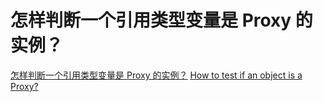 # 怎样判断一个引用类型变量是 Proxy 的实例？
[怎样判断一个引用类型变量是 Proxy 的实例？](https://juejin.cn/post/6865910564817010702)
[How to test if an object is a Proxy?
](https://stackoverflow.com/questions/36372611/how-to-test-if-an-object-is-a-proxy)
